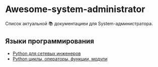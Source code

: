 # Awesome-system-administrator

Список актуальной 📚 документациеи для System-администратора.



## Языки программирования

- [Python для сетевых инженеров](https://pyneng.readthedocs.io/ru/latest/index.html)
- [Python циклы, операторы, функции, модули](https://stepik.org/course/100707/syllabus) 
